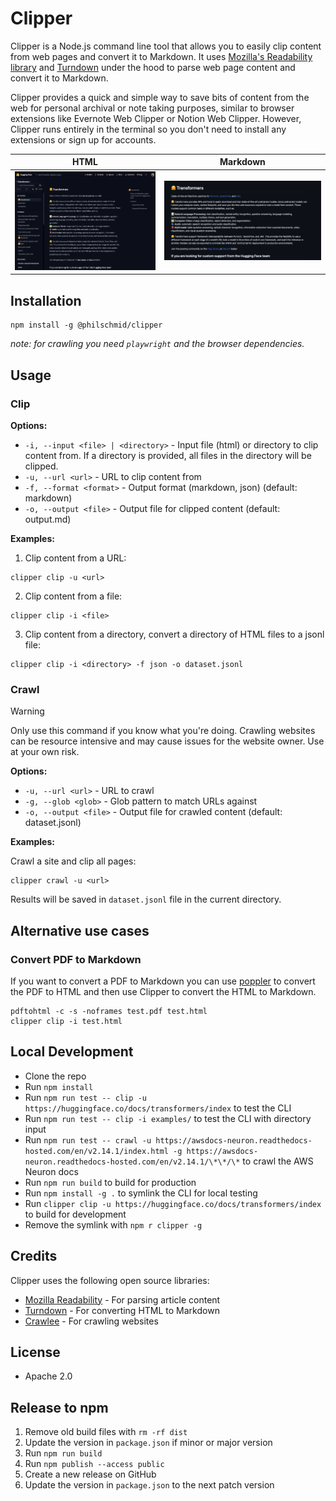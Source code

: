 # Clipper

Clipper is a Node.js command line tool that allows you to easily clip content from web pages and convert it to Markdown. It uses [Mozilla's Readability library](https://github.com/mozilla/readability) and [Turndown](https://github.com/mixmark-io/turndown) under the hood to parse web page content and convert it to Markdown.

Clipper provides a quick and simple way to save bits of content from the web for personal archival or note taking purposes, similar to browser extensions like Evernote Web Clipper or Notion Web Clipper. However, Clipper runs entirely in the terminal so you don't need to install any extensions or sign up for accounts.


| HTML                                   | Markdown                                       |
| -------------------------------------- | ---------------------------------------------- |
| ![Screenshot of HTMl](assets/html.png) | ![Screenshot of Markdown](assets/markdown.png) |

## Installation

```
npm install -g @philschmid/clipper
```

_note: for crawling you need `playwright` and the browser dependencies._

## Usage

### Clip

**Options:**

- `-i, --input <file> | <directory>` - Input file (html) or directory to clip content from. If a directory is provided, all files in the directory will be clipped.
- `-u, --url <url>` - URL to clip content from
- `-f, --format <format>` - Output format (markdown, json) (default: markdown)
- `-o, --output <file>` - Output file for clipped content (default: output.md)


**Examples:**

1. Clip content from a URL:

```
clipper clip -u <url>
```

2. Clip content from a file:

```
clipper clip -i <file>
```

3. Clip content from a directory, convert a directory of HTML files to a jsonl file:

```
clipper clip -i <directory> -f json -o dataset.jsonl
```

### Crawl 

> [!WARNING]  
> Only use this command if you know what you're doing. Crawling websites can be resource intensive and may cause issues for the website owner. Use at your own risk.

**Options:**

- `-u, --url <url>` - URL to crawl
- `-g, --glob <glob>` - Glob pattern to match URLs against
- `-o, --output <file>` - Output file for crawled content (default: dataset.jsonl)

**Examples:**

Crawl a site and clip all pages:

```
clipper crawl -u <url>
```

Results will be saved in `dataset.jsonl` file in the current directory.

## Alternative use cases 

### Convert PDF to Markdown

If you want to convert a PDF to Markdown you can use [poppler](https://wiki.ubuntuusers.de/poppler-utils/) to convert the PDF to HTML and then use Clipper to convert the HTML to Markdown.

```
pdftohtml -c -s -noframes test.pdf test.html
clipper clip -i test.html
```


## Local Development

- Clone the repo
- Run `npm install`
- Run `npm run test -- clip -u https://huggingface.co/docs/transformers/index` to test the CLI
- Run `npm run test -- clip -i examples/` to test the CLI with directory input
- Run `npm run test -- crawl -u https://awsdocs-neuron.readthedocs-hosted.com/en/v2.14.1/index.html -g https://awsdocs-neuron.readthedocs-hosted.com/en/v2.14.1/\*\*/\*` to crawl the AWS Neuron docs
- Run `npm run build` to build for production
- Run `npm install -g .` to symlink the CLI for local testing
- Run `clipper clip -u https://huggingface.co/docs/transformers/index` to build for development
- Remove the symlink with `npm r clipper -g`
## Credits

Clipper uses the following open source libraries:

- [Mozilla Readability](https://github.com/mozilla/readability) - For parsing article content
- [Turndown](https://github.com/mixmark-io/turndown) - For converting HTML to Markdown  
- [Crawlee](https://crawlee.dev/) - For crawling websites

## License

* Apache 2.0


## Release to npm

1. Remove old build files with `rm -rf dist`
1. Update the version in `package.json` if minor or major version
2. Run `npm run build`
3. Run `npm publish --access public`
4. Create a new release on GitHub
5. Update the version in `package.json` to the next patch version

